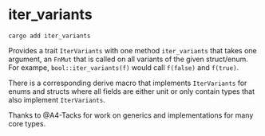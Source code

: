 # iter_variants

`cargo add iter_variants`

Provides a trait `IterVariants` with one method `iter_variants` that takes one argument, an `FnMut` that is called on all variants of the given struct/enum. For exampe, `bool::iter_variants(f)` would call `f(false)` and `f(true)`.

There is a corresponding derive macro that implements `IterVariants` for enums and structs where all fields are either unit or only contain types that also implement `IterVariants`.

Thanks to @A4-Tacks for work on generics and implementations for many core types.
